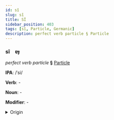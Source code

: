 ```yaml
---
id: sî
slug: sî
title: SÎ
sidebar_position: 403
tags: [sî, Particle, Germanic]
description: perfect verb particle § Particle
---
```


### sî&emsp;<span kind="abugida">ɐɟ</span>

*perfect verb particle* **§** [Particle](../../tags/Particle)

**IPA**: /ˈsi/

**Verb**: -

**Noun**: -

**Modifier**: -

<details>
    <summary>Origin</summary>
    German, Alemannic sii /siː/<br/>
    <em>Germanic Language Family</em>
</details>